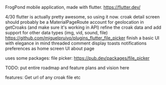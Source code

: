 FrogPond mobile application, made with flutter. https://flutter.dev/


4/30
	flutter is actually pretty awesome, so using it now.
	croak detail screen
		should probably be a MaterialPageRoute
	account for geolocation in getCroaks (and make sure it's working in API)
	refine the croak data and add support for other data types (img, vid, sound, file)
		https://github.com/miguelpruivo/plugins_flutter_file_picker
	finish a basic UI with elegance in mind
		threaded comment display
		toasts
	notifications
	preferences as home screen UI
	about page


uses some packages:
  file picker: https://pub.dev/packages/file_picker
  

TODO: put entire roadmap and feature plans and vision here

features:
	Get url of any croak file etc
